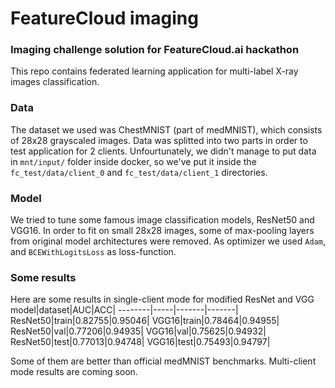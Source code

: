 # FeatureCloud imaging
### Imaging challenge solution for FeatureCloud.ai hackathon

This repo contains federated learning application for multi-label X-ray images classification. 

### Data
The dataset we used was ChestMNIST (part of medMNIST), which consists of 28x28 grayscaled images. 
Data was splitted into two parts in order to test application for 2 clients. 
Unfourtunately, we didn't manage to put data in `mnt/input/` folder inside docker, 
so we've put it inside the `fc_test/data/client_0` and `fc_test/data/client_1` directories.

### Model
We tried to tune some famous image classification models, ResNet50 and VGG16. In order to fit on small 28x28 images, 
some of max-pooling layers from original model architectures were removed. 
As optimizer we used `Adam`, and `BCEWithLogitsLoss` as loss-function.


### Some results

Here are some results in single-client mode for modified ResNet and VGG
model|dataset|AUC|ACC|
--------|-----|-------|-------|
ResNet50|train|0.82755|0.95046|
VGG16|train|0.78464|0.94955|
ResNet50|val|0.77206|0.94935|
VGG16|val|0.75625|0.94932|
ResNet50|test|0.77013|0.94748|
VGG16|test|0.75493|0.94797|

Some of them are better than official medMNIST benchmarks. 
Multi-client mode results are coming soon.

